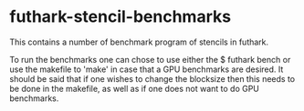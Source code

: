 # futhark-stencil-benchmarks
This contains a number of benchmark program of stencils in futhark.

To run the benchmarks one can chose to use either the 
$ futhark bench
or use the makefile to 'make' in case that a GPU benchmarks are desired. It should be said that if one wishes to change the blocksize then this needs to be done in the makefile, as well as if one does not want to do GPU benchmarks.
